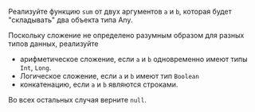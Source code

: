 

Реализуйте функцию `sum` от двух аргументов `a` и `b`, которая будет "складывать" два объекта типа Any.

Поскольку сложение не определено разумным образом для разных типов данных, реализуйте
* арифметическое сложение, если `a` и `b` одновременно имеют типы `Int`, `Long`.
* Логическое сложение, если `a` и `b` имеют тип `Boolean`
* конкатенацию, если `a` и `b` являются строками.

Во всех остальных случая верните `null`.
